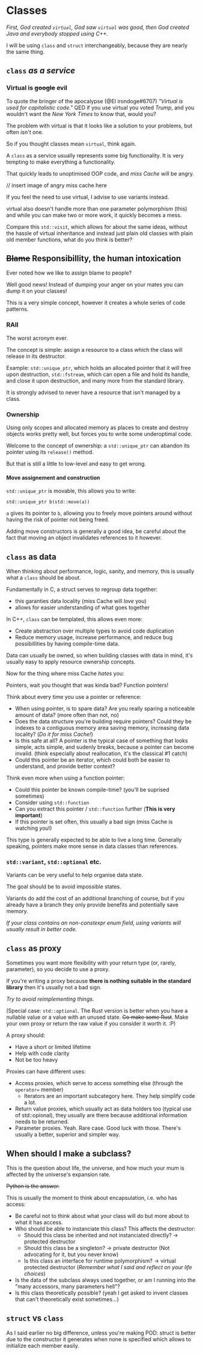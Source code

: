 # Classes

*First, God created `virtual`, God saw `virtual` was good, then God created Java and everybody stopped using C++.*

I will be using `class` and `struct` interchangeably, because they are nearly the same thing.

## `class` *as a service*

### Virtual is ~~google~~ evil

To quote the bringer of the apocalypse (@El irondoge#6707) *"Virtual is used for capitalistic code."* QED if you use virtual you voted *Trump*, and you wouldn't want the *New York Times* to know that, would you?

The problem with virtual is that it looks like a solution to your problems, but often isn't one.

So if you thought classes mean `virtual`, think again.

A `class` as a service usually represents some big functionality. It is very tempting to make everything a functionality.

That quickly leads to unoptimised OOP code, and *miss Cache* will be angry.

// insert image of angry  miss cache here

If you feel the need to use virtual, I advise to use variants instead.

virtual also doesn't handle more than one parameter polymorphism (this) and while you can make two or more work, it quickly becomes a mess.

Compare this `std::visit`, which allows for about the same ideas, without the hassle of virtual inheritance and instead just plain old classes with plain old member functions, what do you think is better?

## ~~Blame~~ Responsibillity, the human intoxication

Ever noted how we like to assign blame to people?

Well good news! Instead of dumping your anger on your mates you can dump it on your classes!

This is a very simple concept, however it creates a whole series of code patterns.

### RAII

The worst acronym ever.

The concept is simple: assign a resource to a class which the class will release in its destructor.

Example: `std::unique_ptr`, which holds an allocated pointer that it will free upon destruction, `std::fstream`, which can open a file and hold its handle, and close it upon destruction, and many more from the standard library.

It is strongly advised to never have a resource that isn't managed by a class.

### Ownership

Using only scopes and allocated memory as places to create and destroy objects works pretty well, but forces you to write some underoptimal code.

Welcome to the concept of ownership: a `std::unique_ptr` can abandon its pointer using its ```release()``` method.

But that is still a little to low-level and easy to get wrong.

#### Move assignement and construction

`std::unique_ptr` is movable, this allows you to write:

```std::unique_ptr b(std::move(a))```

`a` gives its pointer to `b`, allowing you to freely move pointers around without having the risk of pointer not being freed.

Adding move constructors is generally a good idea, be careful about the fact that moving an object invalidates references to it however.

## `class` as data

When thinking about performance, logic, sanity, and memory, this is usually what a `class` should be about.

Fundamentally in C, a struct serves to regroup data together:
 - this garanties data locality (miss Cache will *love* you)
 - allows for easier understanding of what goes together

In C++, `class` can be templated, this allows even more:
 - Create abstraction over multiple types to avoid code duplication
 - Reduce memory usage, increase performance, and reduce bug possibillities by having compile-time data.

Data can usually be owned, so when building classes with data in mind, it's usually easy to apply resource ownership concepts.

Now for the thing where miss Cache *hates* you:

Pointers, wait you thought that was kinda bad? Function pointers!

Think about every time you use a pointer or reference:
 - When using pointer, is to spare data? Are you really sparing a noticeable amount of data? (more often than not, no)
 - Does the data structure you're building require pointers? Could they be indexes to a contiguous memory area saving memory, increasing data locality? (*Do it for miss Cache!*)
 - Is this safe at all? A pointer is the typical case of something that looks simple, acts simple, and sudenly breaks, because a pointer can become invalid. (think especially about reallocation, it's the classical \#1 catch)
 - Could this pointer be an iterator, which could both be easier to understand, and provide better context?

Think even more when using a function pointer:
 - Could this pointer be known compile-time? (you'll be suprised sometimes)
 - Consider using `std::function`
 - Can you extract this pointer / `std::function` further (__This is very important__)
 - If this pointer is set often, this usually a bad sign (miss Cache is watching *you*!)
 
This type is generally expected to be able to live a long time.
Generally speaking, pointers make more sense in data classes than references.

### `std::variant`, `std::optional` etc.

Variants can be very useful to help organise data state.

The goal should be to avoid impossible states.

Variants do add the cost of an additional branching of course, but if you already have a branch they only provide benefits and potentially save memory.

*If your class contains an non-constexpr enum field, using variants will usually result in better code.*

## `class` as proxy

Sometimes you want more flexibility with your return type (or, rarely, parameter), so you decide to use a proxy.

If you're writing a proxy because __there is nothing suitable in the standard library__ then it's usually not a bad sign.

_Try to avoid reimplementing things._

(Special case: `std::optional`. The Rust version is better when you have a nullable value or a value with an unused state. ~~Go make some Rust~~. Make your own proxy or return the raw value if you consider it worth it. :P)

A proxy should:
 - Have a short or limited lifetime
 - Help with code clarity
 - Not be too heavy

Proxies can have different uses:
 - Access proxies, which serve to access something else (through the `operator=` member)
   - Iterators are an important subcategory here. They help simplify code a lot.
 - Return value proxies, which usually act as data holders too (typical use of std::opional), they usually are there because additional information needs to be returned.
 - Parameter proxies. Yeah. Rare case. Good luck with those. There's usually a better, superior and simpler way.

## When should I make a subclass?

This is the question about life, the universe, and how much your mum is affected by the universe's expansion rate.

~~Python is the answer.~~

This is usually the moment to think about encapsulation, i.e. who has access:
 - Be careful not to think about what your class will do but more about to what it has access.
 - Who should be able to instanciate this class? This affects the destructor:
   - Should this class be inherited and not instanciated directly? -> protected destructor
   - Should this class be a singleton? -> private destructor (Not advocating for it, but you never know)
   - Is this class an interface for runtime polymorphism? -> virtual protected destructor (*Remember what I said and reflect on your life choices*)
 - Is the data of the subclass always used together, or am I running into the "many accessors, many parameters hell"?
 - Is this class theoretically possible? (yeah I get asked to invent classes that can't theoretically exist sometimes...)

## `struct` vs `class`

As I said earlier no big difference, unless you're making POD: struct is better due to the constructor it generates when none is specified which allows to initialize each member easily.
